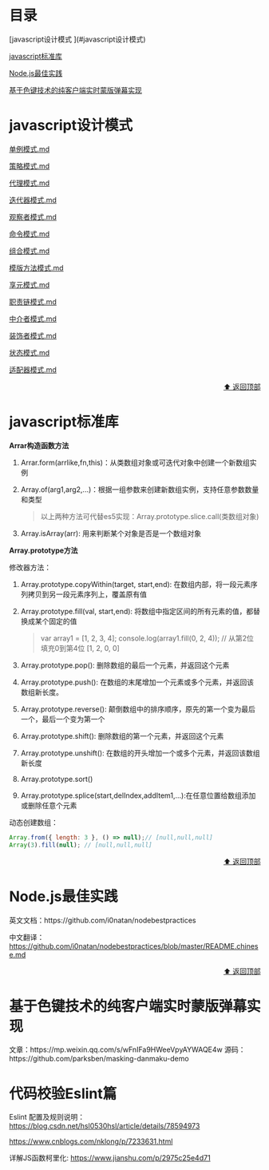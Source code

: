 <h1 id="目录">目录</h1>
[javascript设计模式 ](#javascript设计模式)

[javascript标准库](#javascript标准库)

[Node.js最佳实践](#Node.js最佳实践)

[基于色键技术的纯客户端实时蒙版弹幕实现](#基于色键技术的纯客户端实时蒙版弹幕实现)







<h1 id="javascript设计模式">javascript设计模式</h1>


[单例模式.md](./javascript设计模式/单例模式.md)

[策略模式.md](./javascript设计模式/策略模式.md)

[代理模式.md](./javascript设计模式/代理模式.md)

[迭代器模式.md](./javascript设计模式/迭代器模式.md)

[观察者模式.md](./javascript设计模式/观察者模式.md)

[命令模式.md](./javascript设计模式/命令模式.md)

[组合模式.md](./javascript设计模式/组合模式.md)

[模版方法模式.md](./javascript设计模式/模版方法模式.md)

[享元模式.md](./javascript设计模式/享元模式.md)

[职责链模式.md](./javascript设计模式/职责链模式.md)

[中介者模式.md](./javascript设计模式/中介者模式.md)

[装饰者模式.md](./javascript设计模式/装饰者模式.md)

[状态模式.md](./javascript设计模式/状态模式.md)

[适配器模式.md](./javascript设计模式/适配器模式.md)





<p align="right"><a href="#目录">⬆ 返回顶部</a></p>
<h1 id="javascript标准库">javascript标准库</h1>


**Arrar构造函数方法**

1. Arrar.form(arrlike,fn,this)：从类数组对象或可迭代对象中创建一个新数组实例

2. Array.of(arg1,arg2,...)：根据一组参数来创建新数组实例，支持任意参数数量和类型

   > 以上两种方法可代替es5实现：Array.prototype.slice.call(类数组对象)

3. Array.isArray(arr): 用来判断某个对象是否是一个数组对象



**Array.prototype方法**

修改器方法：

1. Array.prototype.copyWithin(target, start,end): 在数组内部，将一段元素序列拷贝到另一段元素序列上，覆盖原有值

2. Array.prototype.fill(val, start,end): 将数组中指定区间的所有元素的值，都替换成某个固定的值

   > var array1 = [1, 2, 3, 4]; console.log(array1.fill(0, 2, 4)); // 从第2位填充0到第4位 [1, 2, 0, 0]

3. Array.prototype.pop(): 删除数组的最后一个元素，并返回这个元素

4. Array.prototype.push(): 在数组的末尾增加一个元素或多个元素，并返回该数组新长度。

5. Array.prototype.reverse(): 颠倒数组中的排序顺序，原先的第一个变为最后一个，最后一个变为第一个

6. Array.prototype.shift(): 删除数组的第一个元素，并返回这个元素

7. Array.prototype.unshift(): 在数组的开头增加一个或多个元素，并返回该数组新长度

8. Array.prototype.sort()

9. Array.prototype.splice(start,delIndex,addItem1,...):在任意位置给数组添加或删除任意个元素



动态创建数组：

```js
Array.from({ length: 3 }, () => null);// [null,null,null]
Array(3).fill(null); // [null,null,null]
```



<p align="right"><a href="#目录">⬆ 返回顶部</a></p>
<h1 id="Node.js最佳实践">Node.js最佳实践</h1>
英文文档：https://github.com/i0natan/nodebestpractices

中文翻译：https://github.com/i0natan/nodebestpractices/blob/master/README.chinese.md





<p align="right"><a href="#目录">⬆ 返回顶部</a></p>
<h1 id="基于色键技术的纯客户端实时蒙版弹幕实现">基于色键技术的纯客户端实时蒙版弹幕实现</h1>
文章：https://mp.weixin.qq.com/s/wFnIFa9HWeeVpyAYWAQE4w
源码：https://github.com/parksben/masking-danmaku-demo



# 代码校验Eslint篇

Eslint 配置及规则说明：
https://blog.csdn.net/hsl0530hsl/article/details/78594973

https://www.cnblogs.com/nklong/p/7233631.html



详解JS函数柯里化: <https://www.jianshu.com/p/2975c25e4d71>


















